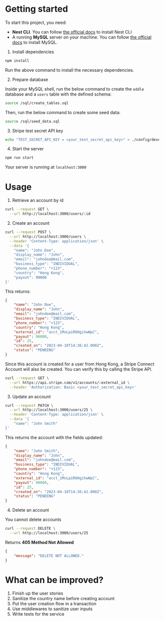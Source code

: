 # Getting started
To start this project, you need:
- **Nest CLI**. You can follow [the official docs](https://docs.nestjs.com/cli/overview) to install Nest CLI
- A running **MySQL** server on your machine. You can follow [the official docs](https://dev.mysql.com/doc/refman/5.7/en/installing.html) to install MySQL.

1. Install dependencies
```bash
npm install
```
Run the above command to install the necessary dependencies.

2. Prepare database

Inside your MySQL shell, run the below command to create the `oddle` database and a `users` table with the defined schema:
```bash
source /sql/create_tables.sql
```
Then, run the below command to create some seed data:
```bash
source /sql/seed_data.sql
```

3. Stripe test secret API key
```bash
echo "TEST_SECRET_API_KEY = <your_test_secret_api_key>" > ./config/development.env
```

4. Start the server
```bash
npm run start
```
Your server is running at `localhost:3000`

# Usage
1. Retrieve an account by id
```bash
curl --request GET \
  --url http://localhost:3000/users/:id
```
2. Create an account
```bash
curl --request POST \
  --url http://localhost:3000/users \
  --header 'Content-Type: application/json' \
  --data '{
	"name": "John Doe",
	"display_name": "John",
	"email": "johndoe@mail.com",
	"business_type": "INDIVIDUAL",
	"phone_number": "+123",
	"country": "Hong Kong",
	"payout": 90000
}'
```
This returns:
```json
{
	"name": "John Doe",
	"display_name": "John",
	"email": "johndoe@mail.com",
	"business_type": "INDIVIDUAL",
	"phone_number": "+123",
	"country": "Hong Kong",
	"external_id": "acct_1MvLpiR6HgihwWpC",
	"payout": 90000,
	"id": 25,
	"created_on": "2023-04-10T14:36:42.000Z",
	"status": "PENDING"
}
```
Since this account is created for a user from Hong Kong, a Stripe Connect Account will also be created. You can verify this by calling the Stripe API.
```bash
curl --request GET \
  --url https://api.stripe.com/v1/accounts/:external_id \
  --header 'Authorization: Basic <your_test_secret_api_key>'
```
3. Update an account
```bash
curl --request PATCH \
  --url http://localhost:3000/users/25 \
  --header 'Content-Type: application/json' \
  --data '{
	"name": "John Smith"
}'
```
This returns the account with the fields updated:
```json
{
	"name": "John Smith",
	"display_name": "John",
	"email": "johndoe@mail.com",
	"business_type": "INDIVIDUAL",
	"phone_number": "+123",
	"country": "Hong Kong",
	"external_id": "acct_1MvLpiR6HgihwWpC",
	"payout": 90000,
	"id": 25,
	"created_on": "2023-04-10T14:36:42.000Z",
	"status": "PENDING"
}
```
4. Delete an account

You cannot delete accounts
```bash
curl --request DELETE \
  --url http://localhost:3000/users/25
```
Returns **405 Method Not Allowed**
```json
{
	"message": "DELETE NOT ALLOWED."
}
```

# What can be improved?
1. Finish up the user stories
2. Sanitize the country name before creating account
3. Put the user creation flow in a transaction
4. Use middlewares to sanitize user inputs
5. Write tests for the service
